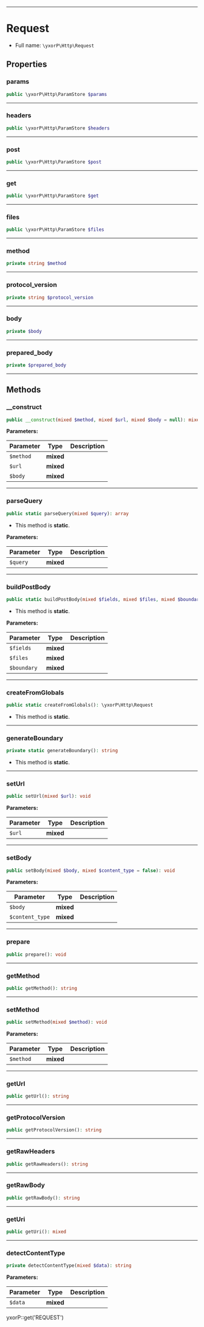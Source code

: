 ***

# Request

* Full name: `\yxorP\Http\Request`

## Properties

### params

```php
public \yxorP\Http\ParamStore $params
```

***

### headers

```php
public \yxorP\Http\ParamStore $headers
```

***

### post

```php
public \yxorP\Http\ParamStore $post
```

***

### get

```php
public \yxorP\Http\ParamStore $get
```

***

### files

```php
public \yxorP\Http\ParamStore $files
```

***

### method

```php
private string $method
```

***

### protocol_version

```php
private string $protocol_version
```

***

### body

```php
private $body
```

***

### prepared_body

```php
private $prepared_body
```

***

## Methods

### __construct

```php
public __construct(mixed $method, mixed $url, mixed $body = null): mixed
```

**Parameters:**

| Parameter | Type | Description |
|-----------|------|-------------|
| `$method` | **mixed** |  |
| `$url` | **mixed** |  |
| `$body` | **mixed** |  |

***

### parseQuery

```php
public static parseQuery(mixed $query): array
```

* This method is **static**.

**Parameters:**

| Parameter | Type | Description |
|-----------|------|-------------|
| `$query` | **mixed** |  |

***

### buildPostBody

```php
public static buildPostBody(mixed $fields, mixed $files, mixed $boundary = null): string
```

* This method is **static**.

**Parameters:**

| Parameter | Type | Description |
|-----------|------|-------------|
| `$fields` | **mixed** |  |
| `$files` | **mixed** |  |
| `$boundary` | **mixed** |  |

***

### createFromGlobals

```php
public static createFromGlobals(): \yxorP\Http\Request
```

* This method is **static**.

***

### generateBoundary

```php
private static generateBoundary(): string
```

* This method is **static**.

***

### setUrl

```php
public setUrl(mixed $url): void
```

**Parameters:**

| Parameter | Type | Description |
|-----------|------|-------------|
| `$url` | **mixed** |  |

***

### setBody

```php
public setBody(mixed $body, mixed $content_type = false): void
```

**Parameters:**

| Parameter | Type | Description |
|-----------|------|-------------|
| `$body` | **mixed** |  |
| `$content_type` | **mixed** |  |

***

### prepare

```php
public prepare(): void
```

***

### getMethod

```php
public getMethod(): string
```

***

### setMethod

```php
public setMethod(mixed $method): void
```

**Parameters:**

| Parameter | Type | Description |
|-----------|------|-------------|
| `$method` | **mixed** |  |

***

### getUrl

```php
public getUrl(): string
```

***

### getProtocolVersion

```php
public getProtocolVersion(): string
```

***

### getRawHeaders

```php
public getRawHeaders(): string
```

***

### getRawBody

```php
public getRawBody(): string
```

***

### getUri

```php
public getUri(): mixed
```

***

### detectContentType

```php
private detectContentType(mixed $data): string
```

**Parameters:**

| Parameter | Type | Description |
|-----------|------|-------------|
| `$data` | **mixed** |  |

yxorP::get('REQUEST')
